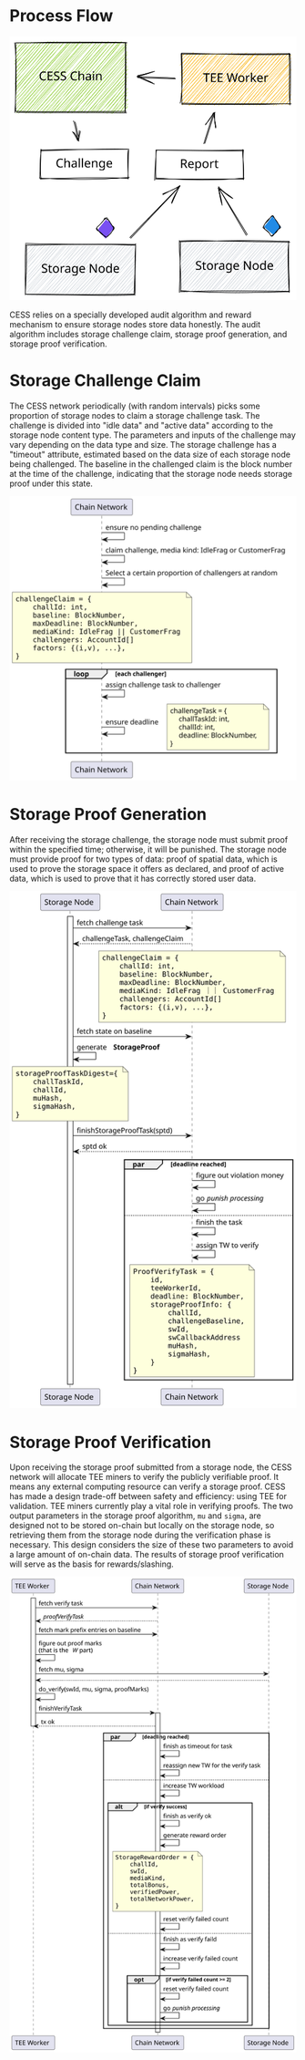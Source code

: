 # Process Flow

![Data Audit Process Flow](../../assets/ref/data-lifecycle/audit-process.svg)

CESS relies on a specially developed audit algorithm and reward mechanism to ensure storage nodes store data honestly. The audit algorithm includes storage challenge claim, storage proof generation, and storage proof verification.

# Storage Challenge Claim

The CESS network periodically (with random intervals) picks some proportion of storage nodes to claim a storage challenge task. The challenge is divided into "idle data" and "active data" according to the storage node content type. The parameters and inputs of the challenge may vary depending on the data type and size. The storage challenge has a "timeout" attribute, estimated based on the data size of each storage node being challenged. The baseline in the challenged claim is the block number at the time of the challenge, indicating that the storage node needs storage proof under this state.

![Challenge Flow](../../assets/ref/data-lifecycle/challenge-flow.svg)

# Storage Proof Generation

After receiving the storage challenge, the storage node must submit proof within the specified time; otherwise, it will be punished. The storage node must provide proof for two types of data: proof of spatial data, which is used to prove the storage space it offers as declared, and proof of active data, which is used to prove that it has correctly stored user data.

![Proof Flow](../../assets/ref/data-lifecycle/proof-flow.svg)

# Storage Proof Verification

Upon receiving the storage proof submitted from a storage node, the CESS network will allocate TEE miners to verify the publicly verifiable proof. It means any external computing resource can verify a storage proof. CESS has made a design trade-off between safety and efficiency: using TEE for validation. TEE miners currently play a vital role in verifying proofs. The two output parameters in the storage proof algorithm, `mu` and `sigma`, are designed not to be stored on-chain but locally on the storage node, so retrieving them from the storage node during the verification phase is necessary. This design considers the size of these two parameters to avoid a large amount of on-chain data. The results of storage proof verification will serve as the basis for rewards/slashing.

![Verification Flow](../../assets/ref/data-lifecycle/verification-flow.svg)
